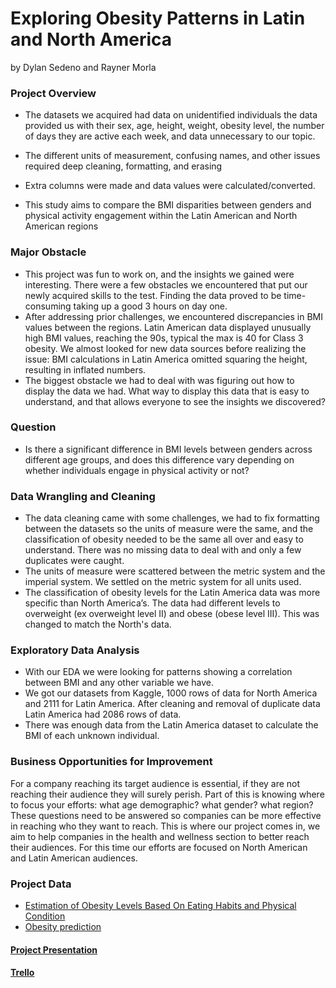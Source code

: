 # Exploring Obesity Patterns in Latin and North America
 by Dylan Sedeno and Rayner Morla

### Project Overview

- The datasets we acquired had data on unidentified individuals the data provided us with their sex, age, height, weight, obesity level, the number of days they are active each week, and data unnecessary to our topic.
  
- The different units of measurement, confusing names, and other issues required deep cleaning, formatting, and erasing
  
- Extra columns were made and data values were calculated/converted.

- This study aims to compare the BMI disparities between genders and physical activity engagement within the Latin American and North American regions

### Major Obstacle 

- This project was fun to work on, and the insights we gained were interesting. There were a few obstacles we encountered that put our newly acquired skills to the test. Finding the data proved to be time-consuming taking up a good 3 hours on day one. 
- After addressing prior challenges, we encountered discrepancies in BMI values between the regions. Latin American data displayed unusually high BMI values, reaching the 90s, typical the max is 40 for Class 3 obesity. We almost looked for new data sources before realizing the issue: BMI calculations in Latin America omitted squaring the height, resulting in inflated numbers.
- The biggest obstacle we had to deal with was figuring out how to display the data we had. What way to display this data that is easy to understand, and that allows everyone to see the insights we discovered? 

### Question

- Is there a significant difference in BMI levels between genders across different age groups, and does this difference vary depending on whether individuals engage in physical activity or not?

### Data Wrangling and Cleaning

- The data cleaning came with some challenges, we had to fix formatting between the datasets so the units of measure were the same, and the classification of obesity needed to be the same all over and easy to understand. There was no missing data to deal with and only a few duplicates  were caught.
- The units of measure were scattered between the metric system and the imperial system.  We settled on the metric system for all units used.
- The classification of obesity levels for the Latin America data was more specific than North America’s. The data had different levels to overweight (ex overweight level II) and obese (obese level III). This was changed to match the North's data.

### Exploratory Data Analysis

- With our EDA we were looking for patterns showing a correlation between BMI and any other variable we have.
- We got our datasets from Kaggle, 1000 rows of data for North America and 2111 for Latin America. After cleaning and removal of duplicate data Latin America had 2086 rows of data. 
- There was enough data from the Latin America dataset to calculate the BMI of each unknown individual.

### Business Opportunities for Improvement

For a company reaching its target audience is essential, if they are not reaching their audience they will surely perish. Part of this is knowing where to focus your efforts: what age demographic?  what gender?  what region? These questions need to be answered so companies can be more effective in reaching who they want to reach.  This is where our project comes in, we aim to help companies in the health and wellness section to better reach their audiences. For this time our efforts are focused on North American and Latin American audiences. 

 ### Project Data
 
 - [Estimation of Obesity Levels Based On Eating Habits and Physical Condition](https://www.kaggle.com/datasets/niharika41298/gym-exercise-data?resource=download](https://archive.ics.uci.edu/dataset/544/estimation+of+obesity+levels+based+on+eating+habits+and+physical+condition))
 - [Obesity prediction](https://www.kaggle.com/datasets/rahul2699/workout-information]](https://www.kaggle.com/datasets/mrsimple07/obesity-prediction/data))

#### [Project Presentation](https://docs.google.com/presentation/d/1kMlfei8JbzRfiHxtTn8D9knOzrNO_R7YvQaf4BauLcI/edit?usp=drive-slack&ts=664681a7)

#### [Trello](https://trello.com/invite/b/ZRrmOmVJ/ATTIafa1ac2621759ad7215a627eee79191bE37161D1/week-3-project-board-for-github)


